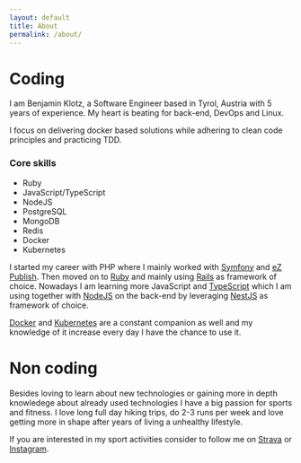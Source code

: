 ```yaml
---
layout: default
title: About
permalink: /about/
---
```

# Coding

I am Benjamin Klotz, a Software Engineer based in Tyrol, Austria with 5 years of experience.
My heart is beating for back-end, DevOps and Linux.

I focus on delivering docker based solutions while adhering to clean code principles and practicing TDD.

### Core skills

- Ruby
- JavaScript/TypeScript
- NodeJS
- PostgreSQL
- MongoDB
- Redis
- Docker
- Kubernetes

I started my career with PHP where I mainly worked with [Symfony](https://symfony.com/) and [eZ Publish](https://github.com/ezsystems/ezpublish-community). Then moved on to [Ruby](https://www.ruby-lang.org/en/) and mainly using [Rails](https://rubyonrails.org/) as framework of choice.
Nowadays I am learning more JavaScript and [TypeScript](https://www.typescriptlang.org/) which I am using together with [NodeJS](https://nodejs.dev/) on the back-end by leveraging [NestJS](https://nestjs.com) as framework of choice.

[Docker](https://www.docker.com/) and [Kubernetes](https://kubernetes.io/) are a constant companion as well and my knowledge of it increase every day I have the chance to use it.

# Non coding

Besides loving to learn about new technologies or gaining more in depth knowledege about already used technologies I have a big passion for sports and fitness.
I love long full day hiking trips, do 2-3 runs per week and love getting more in shape after years of living a unhealthy lifestyle.

If you are interested in my sport activities consider to follow me on [Strava](https://www.strava.com/athletes/70701998) or [Instagram](https://www.instagram.com/bk_cupra/).

